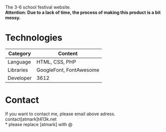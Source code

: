 The 3-6 school festival website. <br>
**Attention: Due to a lack of time, the process of making this product is a bit messy.**

# Technologies
| Category  | Content                 |
| --------- | ----------------------- |
| Language  | HTML, CSS, PHP          |
| Libraries | GoogleFont, FontAwesome | 
| Developer | 3612                    |

# Contact
If you want to contact me, please email above adress.  <br>
contact[atmark]t413k.net<br>
\* please replace [atmark] with @
